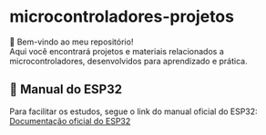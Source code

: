 # microcontroladores-projetos  
👋 Bem-vindo ao meu repositório!  
Aqui você encontrará projetos e materiais relacionados a microcontroladores, desenvolvidos para aprendizado e prática.  

## 📖 Manual do ESP32  
Para facilitar os estudos, segue o link do manual oficial do ESP32:  
[Documentação oficial do ESP32](https://www.espressif.com/en/support/download/documents)  
